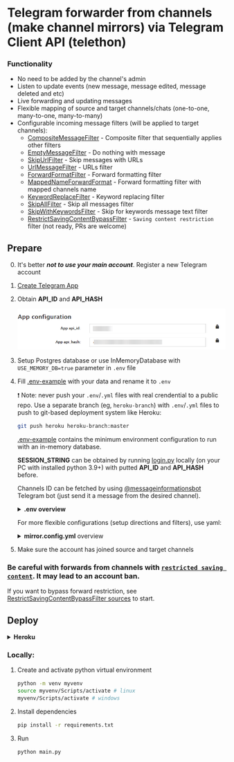 # Telegram forwarder from channels (make channel mirrors) via Telegram Client API (telethon)

### Functionality
- No need to be added by the channel's admin
- Listen to update events (new message, message edited, message deleted and etc)
- Live forwarding and updating messages
- Flexible mapping of source and target channels/chats (one-to-one, many-to-one, many-to-many)
- Configurable incoming message filters (will be applied to target channels):
    - [CompositeMessageFilter](/telemirror/messagefilters/base.py#L28) - Composite filter that sequentially applies other filters
    - [EmptyMessageFilter](/telemirror/messagefilters/messagefilters.py#L13) - Do nothing with message
    - [SkipUrlFilter](/telemirror/messagefilters/messagefilters.py#L20) - Skip messages with URLs
    - [UrlMessageFilter](/telemirror/messagefilters/messagefilters.py#L47) - URLs filter
    - [ForwardFormatFilter](/telemirror/messagefilters/messagefilters.py#L109) - Forward formatting filter
    - [MappedNameForwardFormat](/telemirror/messagefilters/messagefilters.py#L171) - Forward formatting filter with mapped channels name
    - [KeywordReplaceFilter](/telemirror/messagefilters/messagefilters.py#L195) - Keyword replacing filter
    - [SkipAllFilter](/telemirror//messagefilters/messagefilters.py#L220) - Skip all messages filter
    - [SkipWithKeywordsFilter](/telemirror/messagefilters/messagefilters.py#L227) - Skip for keywords message text filter
    - [RestrictSavingContentBypassFilter](/telemirror/messagefilters/restrictsavingfilter.py#L7) - `Saving content restriction` filter (not ready, PRs are welcome)

## Prepare
0. It's better ***not to use your main account***. Register a new Telegram account

1. [Create Telegram App](https://my.telegram.org/apps)

2. Obtain **API_ID** and **API_HASH**

    ![Telegram API Credentials](/README.md-images/telegramapp.png)

3. Setup Postgres database or use InMemoryDatabase with `USE_MEMORY_DB=true` parameter in `.env` file

4. Fill [.env-example](.env-example) with your data and rename it to `.env`

    ❗ Note: never push your `.env`/`.yml` files with real crendential to a public repo. Use a separate branch (eg, `heroku-branch`) with `.env`/`.yml` files to push to git-based deployment system like Heroku:

    ```bash
    git push heroku heroku-branch:master
    ```

    [.env-example](.env-example) contains the minimum environment configuration to run with an in-memory database.

    **SESSION_STRING** can be obtained by running [login.py](login.py) locally (on your PC with installed python 3.9+) with putted **API_ID** and **API_HASH** before.

    Channels ID can be fetched by using [@messageinformationsbot](https://t.me/messageinformationsbot) Telegram bot (just send it a message from the desired channel).
    
    <details>
    <summary><b>.env overview</b></summary>

    ```bash
    # Telegram app ID
    API_ID=test
    # Telegram app hash
    API_HASH=test
    # Telegram session string (telethon session, see login.py in root directory)
    SESSION_STRING=test
    # Mapping between source and target channels/chats
    # Channel/chat id can be fetched by using @messageinformationsbot telegram bot
    # Channel id should be prefixed with -100
    # [id1, id2, id3:id4] means send messages from id1, id2, id3 to id4
    # id5:id6 means send messages from id5 to id6
    # [id1, id2, id3:id4];[id5:id6] semicolon means AND
    CHAT_MAPPING=[-100999999,-100999999,-100999999:-1009999999];
    # Remove URLs from incoming messages (true or false). Defaults to false
    REMOVE_URLS=false
    # Comma-separated list of URLs to remove (reddit.com,youtube.com)
    REMOVE_URLS_LIST=google.com,twitter.com
    # Comma-separated list of URLs to exclude from removal (google.com,twitter.com).
    # Will be applied after the REMOVE_URLS_LIST
    REMOVE_URLS_WL=youtube.com,youtu.be,vk.com,twitch.tv,instagram.com
    # Disable mirror message deleting (true or false). Defaults to false
    DISABLE_DELETE=false
    # Disable mirror message editing (true or false). Defaults to false
    DISABLE_EDIT=false
    # Use an in-memory database instead of Postgres DB (true or false). Defaults to false
    USE_MEMORY_DB=false
    # Postgres credentials
    DATABASE_URL=postgres://user:pass@host/dbname
    # or
    DB_NAME=test
    DB_USER=test
    DB_HOST=test
    DB_PASS=test
    # Logging level (debug, info, warning, error or critical). Defaults to info
    LOG_LEVEL=info
    ```
    </details>

    For more flexible configurations (setup directions and filters), use yaml:

    <details>
    <summary><b>mirror.config.yml</b> overview</summary>

    ```yaml
    # (Optional) Global filters, will be applied in order
    filters:
      - ForwardFormatFilter: # Filter name under telemirror/messagefilters.py
          format: ""           # Filters arguments
      - EmptyMessageFilter
      - UrlMessageFilter:
          blacklist: !!set
            ? t.me
      - SkipUrlFilter:
          skip_mention: false

    # (Optional) Global settings
    disable_edit: true
    disable_delete: true

    # (Required) Mirror directions
    directions:
      - from: [-1001, -1002, -1003]
        to: [-100203]

      - from: [-100226]
        to: [-1006, -1008]
    
    # (Optional) Targets config
    targets:
        # Config will be applied to target channel with id=-100203
      - id: -100203
        # Overwrite global settings
        disable_edit: false
        disable_delete: false
        # Overwrite global filters
        filters:
          - UrlMessageFilter:
              blacklist: !!set
                ? t.me
    ```
    </details>

5. Make sure the account has joined source and target channels

### Be careful with forwards from channels with [`restricted saving content`](https://telegram.org/blog/protected-content-delete-by-date-and-more). It may lead to an account ban. 

If you want to bypass forward restriction, see [RestrictSavingContentBypassFilter sources](/telemirror/messagefilters/restrictsavingfilter.py#L7) to start.

## Deploy

<details>
  <summary><b>Heroku</b></summary>
<br>

[![Deploy](https://www.herokucdn.com/deploy/button.svg)](https://heroku.com/deploy?template=https://github.com/khoben/telemirror)

### Manually:

1. Clone project

    ```bash
    git clone https://github.com/khoben/telemirror.git
    ```
2. Create new heroku app within Heroku CLI

    ```bash
    heroku create {your app name}
    ```
3. Add heroku remote

    ```bash
    heroku git:remote -a {your app name}
    ```
4. Set environment variables to your heroku app from .env by running bash script

    ```bash
    ./set_heroku_env.bash
    ```

5. Upload on heroku host

    ```bash
    git push heroku master
    ```

6. Start heroku app

    ```bash
    heroku ps:scale run=1
    ```

## Keep up-to-date with Heroku

If you deployed manually, move to step 2.

0. Get project to your PC:

    ```bash
    heroku git:clone -a {your app name}
    ```
1. Init upstream repo (this repository or its fork)

    ```bash
    git remote add origin https://github.com/khoben/telemirror
    ```
2. Get latest changes

    ```bash
    git pull origin master
    ```
3. Push latest changes to heroku

    ```bash
    git push heroku master -f
    ```
</details>

### Locally:
1. Create and activate python virtual environment

    ```bash
    python -m venv myvenv
    source myvenv/Scripts/activate # linux
    myvenv/Scripts/activate # windows
    ```
2. Install dependencies

    ```bash
    pip install -r requirements.txt
    ```
3. Run

    ```bash
    python main.py
    ```